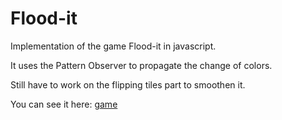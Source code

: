 Flood-it
========

Implementation of the game Flood-it in javascript.

It uses the Pattern Observer to propagate the change of colors.

Still have to work on the flipping tiles part to smoothen it.

You can see it here: [game](http://89.156.6.211/Flood-it)
